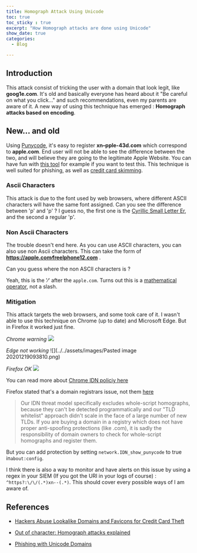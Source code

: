 ```yaml
---
title: Homograph Attack Using Unicode
toc: true
toc_sticky : true
excerpt: "How Homograph attacks are done using Unicode"
show_date: true
categories:
  - Blog

---
```


## Introduction

This attack consist of tricking the user with a domain that look legit, like **goog1e.com**. It's old and basically everyone has heard about it "Be careful on what you click..." and such recommendations, even my parents are aware of it. A new way of using this technique has emerged : **Homograph attacks based on encoding**.

## New... and old

Using [Punycode](https://en.wikipedia.org/wiki/Punycode), it's easy to register **xn–pple-43d.com** which correspond to **apple.com**. End user will not be able to see the difference between the two, and will believe they are going to the legitimate Apple Website. You can have fun with [this tool](https://www.irongeek.com/homoglyph-attack-generator.php) for example if you want to test this. This technique is well suited for phishing, as well as [credit card skimming](https://www.bleepingcomputer.com/news/security/hackers-abuse-lookalike-domains-and-favicons-for-credit-card-theft/).

### Ascii Characters

This attack is due to the font used by web browsers, where different ASCII characters will have the same font assigned. Can you see the difference between 'р' and 'p' ? I guess no, the first one is the [Cyrillic Small Letter Er](https://www.codetable.net/decimal/1088), and the second a regular 'p'.

### Non Ascii Characters

The trouble doesn't end here. As you can use ASCII characters, you can also use non Ascii characters. This can take the form of **https://apple.com∕freeIphone12.com** . 

Can you guess where the non ASCII characters is ? 

Yeah, this is the '∕' after the `apple.com`. Turns out this is a [mathematical operator](https://www.compart.com/fr/unicode/U+2215), not a slash.

### Mitigation

This attack targets the web browsers, and some took care of it. I wasn't able to use this technique on Chrome (up to date) and Microsoft Edge. But in Firefox it worked just fine.

*Chrome warning*
![](../../assets/images/Pasted%20image%2020201219094017.png)

*Edge not working*
![](../../assets/images/Pasted image 20201219093810.png)

*Firefox OK*
![](../../assets/images/Pasted%20image%2020201219093748.png)

You can read more about [Chrome IDN policiy here](https://chromium.googlesource.com/chromium/src/+/master/docs/idn.md)

Firefox stated that's a domain registrars issue, not them [here](https://bugzilla.mozilla.org/show_bug.cgi?id=1332714)
> Our IDN threat model specifically excludes whole-script homographs, because they can't be detected programmatically and our "TLD whitelist" approach didn't scale in the face of a large number of new TLDs. If you are buying a domain in a registry which does not have proper anti-spoofing protections (like .com), it is sadly the responsibility of domain owners to check for whole-script homographs and register them.

But you can add protection by setting `network.IDN_show_punycode` to true in`about:config`.

I think there is also a way to monitor and have alerts on this issue by using a regex in your SIEM (If you got the URI in your logs of course) : `^https?:\/\/(.*)xn--(.*)`. This should cover every possible ways of I am aware of.

## References

- [Hackers Abuse Lookalike Domains and Favicons for Credit Card Theft](https://www.bleepingcomputer.com/news/security/hackers-abuse-lookalike-domains-and-favicons-for-credit-card-theft/)

- [Out of character: Homograph attacks explained](https://blog.malwarebytes.com/101/2017/10/out-of-character-homograph-attacks-explained/)

- [Phishing with Unicode Domains](https://www.xudongz.com/blog/2017/idn-phishing/)